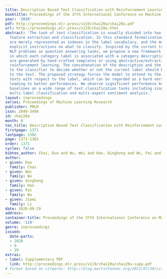```yaml
---
title: Description Based Text Classification with Reinforcement Learning
booktitle: Proceedings of the 37th International Conference on Machine Learning
year: '2020'
pdf: http://proceedings.mlr.press/v119/chai20a/chai20a.pdf
url: http://proceedings.mlr.press/v119/chai20a.html
abstract: 'The task of text classification is usually divided into two stages: text
  feature extraction and classification. In this standard formalization, categories
  are merely represented as indexes in the label vocabulary, and the model lacks for
  explicit instructions on what to classify. Inspired by the current trend of formalizing
  NLP problems as question answering tasks, we propose a new framework for text classification,
  in which each category label is associated with a category description. Descriptions
  are generated by hand-crafted templates or using abstractive/extractive models from
  reinforcement learning. The concatenation of the description and the text is fed
  to the classifier to decide whether or not the current label should be assigned
  to the text. The proposed strategy forces the model to attend to the most salient
  texts with respect to the label, which can be regarded as a hard version of attention,
  leading to better performances. We observe significant performance boosts over strong
  baselines on a wide range of text classification tasks including single-label classification,
  multi-label classification and multi-aspect sentiment analysis.'
layout: inproceedings
series: Proceedings of Machine Learning Research
publisher: PMLR
issn: 2640-3498
id: chai20a
month: 0
tex_title: Description Based Text Classification with Reinforcement Learning
firstpage: 1371
lastpage: 1382
page: 1371-1382
order: 1371
cycles: false
bibtex_author: Chai, Duo and Wu, Wei and Han, Qinghong and Wu, Fei and Li, Jiwei
author:
- given: Duo
  family: Chai
- given: Wei
  family: Wu
- given: Qinghong
  family: Han
- given: Fei
  family: Wu
- given: Jiwei
  family: Li
date: 2020-09-29
address: 
container-title: Proceedings of the 37th International Conference on Machine Learning
volume: '119'
genre: inproceedings
issued:
  date-parts:
  - 2020
  - 9
  - 29
extras:
- label: Supplementary PDF
  link: http://proceedings.mlr.press/v119/chai20a/chai20a-supp.pdf
# Format based on citeproc: http://blog.martinfenner.org/2013/07/30/citeproc-yaml-for-bibliographies/
---
```

